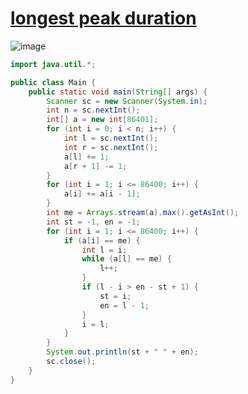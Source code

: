 # [longest peak duration](https://www.desiqna.in/12727/adobe-coding-oa-sde-mts-set-8-march-2023)
![image](https://github.com/hiimvikash/DSA-EndGame/assets/71629248/3881c62a-34c3-4922-8975-950fd848a994)

```java
import java.util.*;

public class Main {
    public static void main(String[] args) {
        Scanner sc = new Scanner(System.in);
        int n = sc.nextInt();
        int[] a = new int[86401];
        for (int i = 0; i < n; i++) {
            int l = sc.nextInt();
            int r = sc.nextInt();
            a[l] += 1;
            a[r + 1] -= 1;
        }
        for (int i = 1; i <= 86400; i++) {
            a[i] += a[i - 1];
        }
        int me = Arrays.stream(a).max().getAsInt();
        int st = -1, en = -1;
        for (int i = 1; i <= 86400; i++) {
            if (a[i] == me) {
                int l = i;
                while (a[l] == me) {
                    l++;
                }
                if (l - i > en - st + 1) {
                    st = i;
                    en = l - 1;
                }
                i = l;
            }
        }
        System.out.println(st + " " + en);
        sc.close();
    }
}

```
